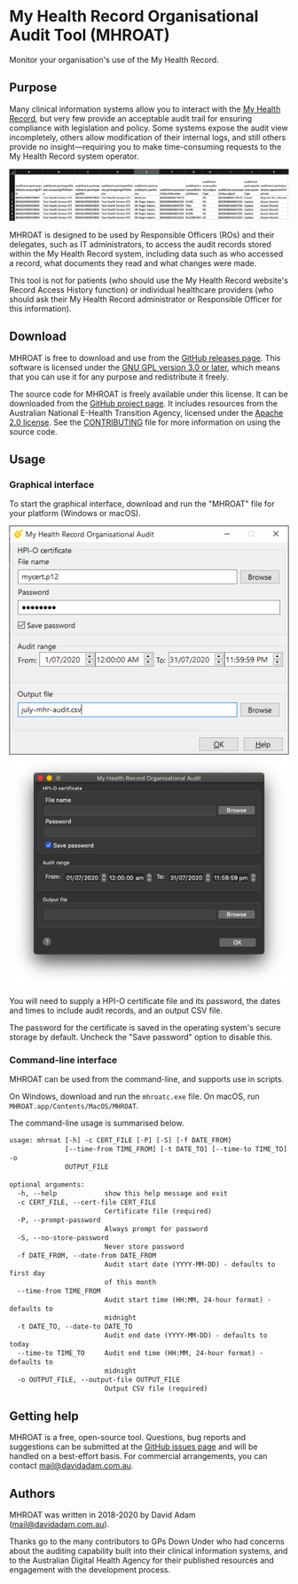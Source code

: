 # My Health Record Organisational Audit Tool (MHROAT)

Monitor your organisation's use of the My Health Record.

## Purpose

Many clinical information systems allow you to interact with the [My Health Record](https://www.myhealthrecord.gov.au/), but very few provide an acceptable audit trail for ensuring compliance with legislation and policy. Some systems expose the audit view incompletely, others allow modification of their internal logs, and still others provide no insight—requiring you to make time-consuming requests to the My Health Record system operator.

![Spreadsheet output containing details of events including accessing health organisation, health provider, and individual health identifier, name and action](screenshots/output-example.png)

MHROAT is designed to be used by Responsible Officers (ROs) and their delegates, such as IT administrators, to access the audit records stored within the My Health Record system, including data such as who accessed a record, what documents they read and what changes were made.

This tool is not for patients (who should use the My Health Record website's Record Access History function) or individual healthcare providers (who should ask their My Health Record administrator or Responsible Officer for this information).

## Download

MHROAT is free to download and use from the [GitHub releases page](https://github.com/zanchey/porridge/releases). This software is licensed under the [GNU GPL version 3.0 or later](license.txt), which means that you can use it for any purpose and redistribute it freely.

The source code for MHROAT is freely available under this license. It can be downloaded from the [GitHub project page](https://github.com/zanchey/porridge/). It includes resources from the Australian National E-Health Transition Agency, licensed under the [Apache 2.0 license](resources/pcehr_schema/license.txt). See the [CONTRIBUTING](CONTRIBUTING.md) file for more information on using the source code.

## Usage

### Graphical interface

To start the graphical interface, download and run the "MHROAT" file for your platform (Windows or macOS).

![Windows GUI](screenshots/windows-gui.png) ![macOS GUI](screenshots/macos-gui.png)

You will need to supply a HPI-O certificate file and its password, the dates and times to include audit records, and an output CSV file.

The password for the certificate is saved in the operating system's secure storage by default. Uncheck the "Save password" option to disable this.

### Command-line interface

MHROAT can be used from the command-line, and supports use in scripts.

On Windows, download and run the `mhroatc.exe` file. On macOS, run `MHROAT.app/Contents/MacOS/MHROAT`.

The command-line usage is summarised below.

```
usage: mhroat [-h] -c CERT_FILE [-P] [-S] [-f DATE_FROM]
              [--time-from TIME_FROM] [-t DATE_TO] [--time-to TIME_TO] -o
              OUTPUT_FILE

optional arguments:
  -h, --help            show this help message and exit
  -c CERT_FILE, --cert-file CERT_FILE
                        Certificate file (required)
  -P, --prompt-password
                        Always prompt for password
  -S, --no-store-password
                        Never store password
  -f DATE_FROM, --date-from DATE_FROM
                        Audit start date (YYYY-MM-DD) - defaults to first day
                        of this month
  --time-from TIME_FROM
                        Audit start time (HH:MM, 24-hour format) - defaults to
                        midnight
  -t DATE_TO, --date-to DATE_TO
                        Audit end date (YYYY-MM-DD) - defaults to today
  --time-to TIME_TO     Audit end time (HH:MM, 24-hour format) - defaults to
                        midnight
  -o OUTPUT_FILE, --output-file OUTPUT_FILE
                        Output CSV file (required)

```

## Getting help

MHROAT is a free, open-source tool. Questions, bug reports and suggestions can be submitted at the [GitHub issues page](https://github.com/zanchey/porridge/issues) and will be handled on a best-effort basis. For commercial arrangements, you can contact mail@davidadam.com.au.

## Authors

MHROAT was written in 2018-2020 by David Adam (<mail@davidadam.com.au>).

Thanks go to the many contributors to GPs Down Under who had concerns about the auditing capability built into their clinical information systems, and to the Australian Digital Health Agency for their published resources and engagement with the development process.
